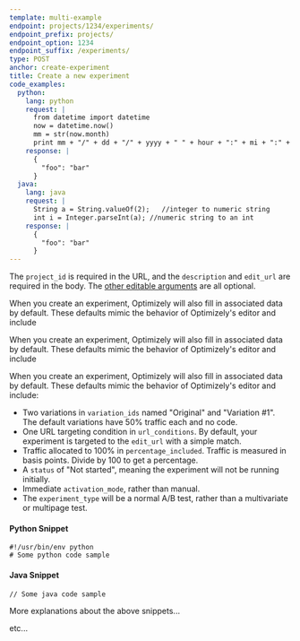 ```yaml
---
template: multi-example
endpoint: projects/1234/experiments/
endpoint_prefix: projects/
endpoint_option: 1234
endpoint_suffix: /experiments/
type: POST
anchor: create-experiment
title: Create a new experiment
code_examples:
  python:
    lang: python
    request: |
      from datetime import datetime
      now = datetime.now()
      mm = str(now.month)
      print mm + "/" + dd + "/" + yyyy + " " + hour + ":" + mi + ":" + ss
    response: |
      {
        "foo": "bar"
      }
  java:
    lang: java
    request: |
      String a = String.valueOf(2);   //integer to numeric string
      int i = Integer.parseInt(a); //numeric string to an int
    response: |
      {
        "foo": "bar"
      }
---
```


The `project_id` is required in the URL, and the `description` and `edit_url` are required in the body. The [other editable arguments](#update-experiment) are all optional.

When you create an experiment, Optimizely will also fill in associated data by default. These defaults mimic the behavior of Optimizely's editor and include

When you create an experiment, Optimizely will also fill in associated data by default. These defaults mimic the behavior of Optimizely's editor and include

When you create an experiment, Optimizely will also fill in associated data by default. These defaults mimic the behavior of Optimizely's editor and include:

- Two variations in `variation_ids` named "Original" and "Variation #1". The default variations have 50% traffic each and no code.
- One URL targeting condition in `url_conditions`. By default, your experiment is targeted to the `edit_url` with a simple match.
- Traffic allocated to 100% in `percentage_included`. Traffic is measured in basis points. Divide by 100 to get a percentage.
- A `status` of "Not started", meaning the experiment will not be running initially.
- Immediate `activation_mode`, rather than manual.
- The `experiment_type` will be a normal A/B test, rather than a multivariate or multipage test.

<!-- Code snippets inline would need to be written with HTML -->

<!-- Python Snippet -->
<div class="hidden visible" data-toggle-section="python-code">
<h4>Python Snippet</h4>

<pre><code class="hljs lang-python">#!/usr/bin/env python
# Some python code sample
</code></pre>
</div>

<!-- Java Snippet -->
<div class="hidden" data-toggle-section="java-code">
<h4>Java Snippet</h4>

<pre><code class="hljs lang-java">// Some java code sample
</code></pre>
</div>

More explanations about the above snippets...

etc...
